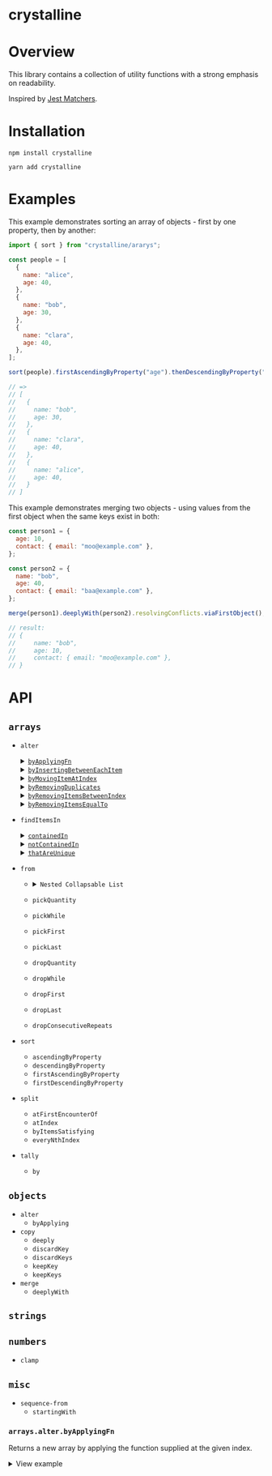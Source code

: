 # crystalline

# Overview

This library contains a collection of utility functions with a strong emphasis on readability.

Inspired by [Jest Matchers](https://jestjs.io/docs/en/using-matchers).

# Installation

```shell script
npm install crystalline
```

```shell script
yarn add crystalline
```

# Examples

This example demonstrates sorting an array of objects - first by one property, then by another:

```javascript
import { sort } from "crystalline/ararys";

const people = [
  {
    name: "alice",
    age: 40,
  },
  {
    name: "bob",
    age: 30,
  },
  {
    name: "clara",
    age: 40,
  },
];

sort(people).firstAscendingByProperty("age").thenDescendingByProperty("name");

// =>
// [
//   {
//     name: "bob",
//     age: 30,
//   },
//   {
//     name: "clara",
//     age: 40,
//   },
//   {
//     name: "alice",
//     age: 40,
//   }
// ]
```

This example demonstrates merging two objects - using values from the first object when the same keys exist in both:

```javascript
const person1 = {
  age: 10,
  contact: { email: "moo@example.com" },
};

const person2 = {
  name: "bob",
  age: 40,
  contact: { email: "baa@example.com" },
};

merge(person1).deeplyWith(person2).resolvingConflicts.viaFirstObject();

// result:
// {
//     name: "bob",
//     age: 10,
//     contact: { email: "moo@example.com" },
// }
```

# API

## `arrays`

- `alter`
    <details>
          <summary><a href="#"><code>byApplyingFn</code></a></summary>
          <p>
              <br/>          
              Create a new array by applying the function supplied at the given index.

  ```javascript
  const input = ["a", "b", "c", "d"];

  const result = alter(input)
                   .byApplyingFn((n) => n.toUpperCase())
                   .atIndex(1);

  expect(result).toEqual(["a", "B", "c", "d"]);
  ```

     </p>
    </details>
    
    <details>
          <summary><a href="#"><code>byInsertingBetweenEachItem</code></a></summary>
          <p>
              <br/>          
              Create a new array with the value supplied inserted between each item.

  ```javascript
  const input = ["b", "n", "n", "s"];

  const result = alter(input).byInsertingBetweenEachItem("a");

  expect(result).toEqual(["b", "a", "n", "a", "n", "a", "s"]);
  ```

     </p>
    </details>
    
    <details>
          <summary><a href="#"><code>byMovingItemAtIndex</code></a></summary>
          <p>
              <br/>          
              Return a new array with the item at the index specified moved to the chosen index.

  ```javascript
  const input = ["a", "b", "c", "d", "e", "f"];

  const result = alter(input).byMovingItemAtIndex(0).toIndex(2);

  expect(result).toEqual(["b", "c", "a", "d", "e", "f"]);
  ```

     </p>
    </details>
    
    <details>
          <summary><a href="#"><code>byRemovingDuplicates</code></a></summary>
          <p>
              <br/>          
              Create a new array with any duplicates from the original removed.

  ```javascript
  const input1 = [1, 1, 2, 1];
  const input2 = [1, "1"];
  const input3 = [[42], [42]];
    
  const result1 = alter(input1).byRemovingDuplicates();
  const result2 = alter(input2).byRemovingDuplicates();
  const result3 = alter(input3).byRemovingDuplicates();
    
  expect(result1).toEqual([1, 2]);
  expect(result2).toEqual([1, "1"]); 
  expect(result3).toEqual([[42]]);
  ```

     </p>
    </details>
    
    <details>
          <summary><a href="#"><code>byRemovingItemsBetweenIndex</code></a></summary>
          <p>
              <br/>          
              Create a new array with all items between the two indexes removed.

  ```javascript
  const input = [1, 2, 3, 4, 5, 6, 7, 8];
  
  const result = alter(input).byRemovingItemsBetweenIndex(2).andIndex(3);

  expect(result).toEqual([1, 2, 6, 7, 8]);
  ```

     </p>
    </details>

    <details>
          <summary><a href="#"><code>byRemovingItemsEqualTo</code></a></summary>
          <p>
              <br/>          
              Create a new array with any items matching those supplied removed.

  ```javascript
  const input = [1, 2, 1, 3, 4];
  
  const result = alter(input).byRemovingItemsEqualTo([1, 2]);

  expect(result).toEqual([3, 4]);
  ```

     </p>
    </details>

- `findItemsIn`
    <details>
          <summary><a href="#"><code>containedIn</code></a></summary>
          <p>
              <br/>          
              Create a new array containing only items that are present in both the first and second array.

  ```javascript
  const input1 = [1, 2, 3, 4];
  const input2 = [7, 6, 5, 4, 3];
  
  const result = findItemsIn(input1).containedIn(input2);
  
  expect(result).toEqual([3, 4]);
  ```

     </p>
    </details>

    <details>
          <summary><a href="#"><code>notContainedIn</code></a></summary>
          <p>
              <br/>          
              Create a new array containing only items from the first array that are not present in second array.

  ```javascript
  const input1 = [1, 2, 3, 4];
  const input2 = [7, 6, 5, 4, 3];
  
  const result = findItemsIn(input1).notContainedIn(input2);
  
  expect(result).toEqual([1, 2]);
  ```

     </p>
    </details>

    <details>
          <summary><a href="#"><code>thatAreUnique</code></a></summary>
          <p>
              <br/>          
              Create a new array containing items that are only present in one of the two input arrays.

  ```javascript
  const input1a = [1, 2, 3, 4];
  const input1b = [7, 6, 5, 4, 3];

  const result = findItemsIn(input1a).and(input1b).thatAreUnique();

  expect(result).toEqual([1, 2, 7, 6, 5]);
  ```

     </p>
    </details>

- `from`
    - <details>
          <summary><code>Nested Collapsable List</code></summary>
          <p>   
              
         - <details>
               <summary><code>inner item 1</code></summary>
               <p>
               <br/>          
               Description goes here...


            ```javascript
            console.log('hello inner list!')
            ```

             </p>
           </details>
      
         - <details>
               <summary><code>inner item 2</code></summary>
               <p>
               <br/>          
               Description goes here...


            ```javascript
            console.log('hello inner list!')
            ```

             </p>
           </details>

  - `pickQuantity`
  - `pickWhile`
  - `pickFirst`
  - `pickLast`
  - `dropQuantity`
  - `dropWhile`
  - `dropFirst`
  - `dropLast`
  - `dropConsecutiveRepeats`
- `sort`
  - `ascendingByProperty`
  - `descendingByProperty`
  - `firstAscendingByProperty`
  - `firstDescendingByProperty`
- `split`
  - `atFirstEncounterOf`
  - `atIndex`
  - `byItemsSatisfying`
  - `everyNthIndex`
- `tally`
  - `by`

## `objects`

- `alter`
  - `byApplying`
- `copy`
  - `deeply`
  - `discardKey`
  - `discardKeys`
  - `keepKey`
  - `keepKeys`
- `merge`
  - `deeplyWith`

## `strings`

## `numbers`

- `clamp`

## `misc`

- `sequence-from`
  - `startingWith`

### `arrays.alter.byApplyingFn`

Returns a new array by applying the function supplied at the given index.

<details><summary>View example</summary>
<p>

```javascript
print("hello world!");
```

</p>
</details>
